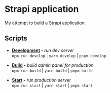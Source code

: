 # Strapi application

My attempt to build a Strapi application.

## Scripts

- **[Development](https://strapi.io/documentation/developer-docs/latest/setup-deployment-guides/installation/cli.html#running-strapi) -** _run dev server_ \
  `npm run develop` | `yarn develop` | `pnpm develop`

- **[Build](https://strapi.io/documentation/developer-docs/latest/setup-deployment-guides/deployment.html#_2-launch-the-server) -** _build admin panel for production_ \
  `npm run build` | `yarn build` | `pnpm build`

- **[Start](https://strapi.io/documentation/developer-docs/latest/setup-deployment-guides/deployment.html#_2-launch-the-server) -** _run production server_ \
  `npm run start` | `yarn start` | `pnpm start`
